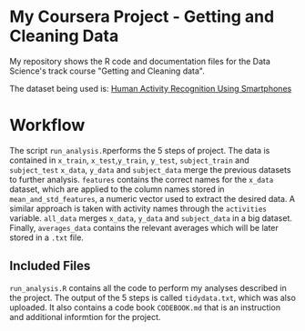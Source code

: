 My Coursera Project - Getting and Cleaning Data 
==========================================

My repository shows the R code and documentation files for the Data Science's track course "Getting and Cleaning data".

The dataset being used is: [Human Activity Recognition Using Smartphones](http://archive.ics.uci.edu/ml/datasets/Human+Activity+Recognition+Using+Smartphones)

# Workflow

The script `run_analysis.R`performs the 5 steps of project.
The data is contained in `x_train`, `x_test`,`y_train`, `y_test`, `subject_train` and `subject_test` 
`x_data`, `y_data` and `subject_data` merge the previous datasets to further analysis.
`features` contains the correct names for the `x_data` dataset, which are applied to the column names stored in `mean_and_std_features`, a numeric vector used to extract the desired data.
A similar approach is taken with activity names through the `activities` variable.
`all_data` merges `x_data`, `y_data` and `subject_data` in a big dataset.
Finally, `averages_data` contains the relevant averages which will be later stored in a `.txt` file. 

## Included Files
`run_analysis.R` contains all the code to perform my analyses described in the project. 
The output of the 5 steps is called `tidydata.txt`, which was also uploaded. It also contains a code book `CODEBOOK.md` that is an instruction and additional informtion for the project.

